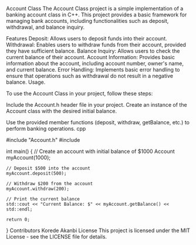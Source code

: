 Account Class
The Account Class project is a simple implementation of a banking account class in C++. This project provides a basic framework for managing bank accounts, including 
functionalities such as deposit, withdrawal, and balance inquiry.

Features
Deposit: Allows users to deposit funds into their account.
Withdrawal: Enables users to withdraw funds from their account, provided they have sufficient balance.
Balance Inquiry: Allows users to check the current balance of their account.
Account Information: Provides basic information about the account, including account number, owner's name, and current balance.
Error Handling: Implements basic error handling to ensure that operations such as withdrawal do not result in a negative balance.
Usage.

To use the Account Class in your project, follow these steps:

Include the Account.h header file in your project.
Create an instance of the Account class with the desired initial balance.

Use the provided member functions (deposit, withdraw, getBalance, etc.) to perform banking operations.
cpp

#include "Account.h"
#include <iostream>

int main() {
    // Create an account with initial balance of $1000
    Account myAccount(1000);

    // Deposit $500 into the account
    myAccount.deposit(500);

    // Withdraw $200 from the account
    myAccount.withdraw(200);

    // Print the current balance
    std::cout << "Current Balance: $" << myAccount.getBalance() << std::endl;

    return 0;
}
Contributors
Korede Akanbi
License
This project is licensed under the MIT License - see the LICENSE file for details.

